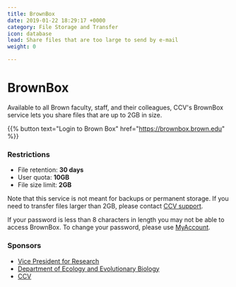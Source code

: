 ```yaml
---
title: BrownBox
date: 2019-01-22 18:29:17 +0000
category: File Storage and Transfer
icon: database
lead: Share files that are too large to send by e-mail
weight: 0

---
```

# BrownBox

Available to all Brown faculty, staff, and their colleagues, CCV's BrownBox service lets you share files that are up to 2GB in size.

{{%  button text="Login to Brown Box" href="https://brownbox.brown.edu" %}}

### Restrictions
- File retention: <b>30 days</b>  
- User quota: <b>10GB</b>  
- File size limit: <b>2GB</b>  

Note that this service is not meant for backups or permanent storage. If you need to transfer files larger than 2GB, please contact [CCV support](mailto:support@ccv.brown.edu).

If your password is less than 8 characters in length you may not be able to access BrownBox. To change your password, please use [MyAccount](https://myaccount.brown.edu).  

### Sponsors
- [Vice President for Research](https://www.brown.edu/research/conducting-research-brown/about-office)
- [Department of Ecology and Evolutionary Biology](https://www.brown.edu/academics/ecology-and-evolutionary-biology/)
- [CCV](https://ccv.brown.edu)